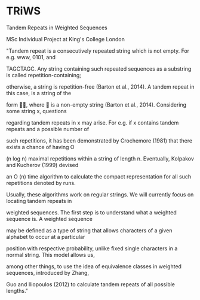 # TRiWS
Tandem Repeats in Weighted Sequences

MSc Individual Project at King's College London 


"Tandem repeat is a consecutively repeated string which is not empty. For e.g. www, 0101, and

TAGCTAGC. Any string containing such repeated sequences as a substring is called repetition-containing;

otherwise, a string is repetition-free (Barton et al., 2014). A tandem repeat in this case, is a string of the

form , where  is a non-empty string (Barton et al., 2014). Considering some string x, questions

regarding tandem repeats in x may arise. For e.g. if x contains tandem repeats and a possible number of

such repetitions, it has been demonstrated by Crochemore (1981) that there exists a chance of having O

(n log n) maximal repetitions within a string of length n. Eventually, Kolpakov and Kucherov (1999) devised

an O (n) time algorithm to calculate the compact representation for all such repetitions denoted by runs.

Usually, these algorithms work on regular strings. We will currently focus on locating tandem repeats in

weighted sequences. The first step is to understand what a weighted sequence is. A weighted sequence

may be defined as a type of string that allows characters of a given alphabet to occur at a particular

position with respective probability, unlike fixed single characters in a normal string. This model allows us,

among other things, to use the idea of equivalence classes in weighted sequences, introduced by Zhang,

Guo and Iliopoulos (2012) to calculate tandem repeats of all possible lengths."
